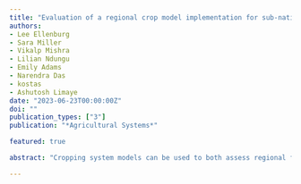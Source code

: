 ```yaml
---
title: "Evaluation of a regional crop model implementation for sub-national yield assessments in Kenya"
authors:
- Lee Ellenburg
- Sara Miller
- Vikalp Mishra
- Lilian Ndungu
- Emily Adams
- Narendra Das
- kostas
- Ashutosh Limaye
date: "2023-06-23T00:00:00Z"
doi: ""
publication_types: ["3"]
publication: "*Agricultural Systems*"

featured: true

abstract: "Cropping system models can be used to both assess regional food security and to monitor and predict agricultural drought. Agriculture in Kenya is extremely important to both the economy and food security of the country. This study evaluated a regional implementation of widely used crop model, the Decision Support System for Agrotechnology Transfer (DSSAT), within a coupled modeling framework, the Regional Hydrologic Extremes Assessment System (RHEAS), over Kenya. The goal of this study was to assess the ability of RHEAS to simulate the annual variability of maize yields at the county level across Kenya. Satellite derived datasets were used to evaluate the land surface component of the system and seasonally disaggregated yield for 5 years was used to assess the performance of the cropping system model. The median correlation between soil moisture from RHEAS-VIC and SMAP was 0.78 and the median correlation between RHEAS VIC-ET and  MODIS ET was 0.51, indicating that the model is able to capture the key drivers of the hydrological budget. Overall, RHEAS simulated yearly yield variations with a median correlation with reported yields of 0.7, with the best performance in the short rains season.  However, across both seasons, the RHEAS model was positively biased on the order of 1.5 MT/ha. The overall median unbiased RMSE was 0.5 MT/ha. The RHEAS system shows skill at simulating extreme departures in anomalies, and a majority of the time (62.5%) the reported yields fall within the interquartile range of the simulations."

---
```

